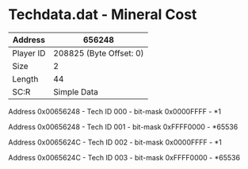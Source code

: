 #  Techdata.dat - Mineral Cost
Address   | 656248
----------|-------------
Player ID | 208825 (Byte Offset: 0)
Size 	  | 2
Length 	  | 44
SC:R      | Simple Data

Address 0x00656248 - Tech ID 000 - bit-mask 0x0000FFFF - *1
Address 0x00656248 - Tech ID 001 - bit-mask 0xFFFF0000 - *65536
Address 0x0065624C - Tech ID 002 - bit-mask 0x0000FFFF - *1
Address 0x0065624C - Tech ID 003 - bit-mask 0xFFFF0000 - *65536
